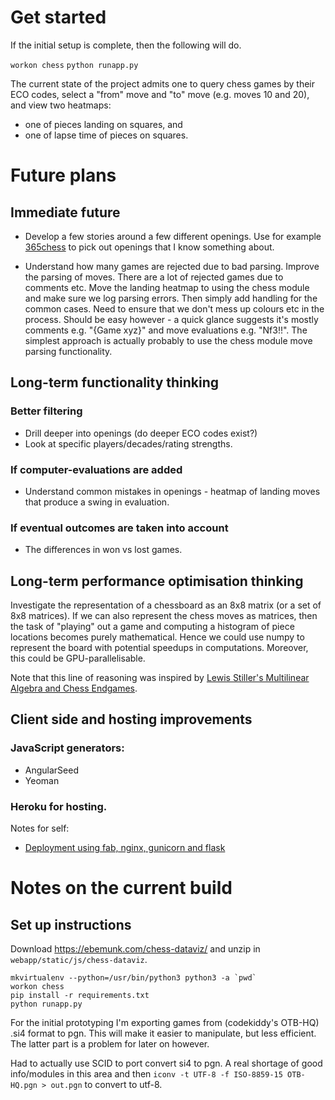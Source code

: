 # Get started

If the initial setup is complete, then the following will do.

`workon chess`
`python runapp.py`

The current state of the project admits one to query chess games by their ECO codes,
select a "from" move and "to" move (e.g. moves 10 and 20),
and view two heatmaps:
 * one of pieces landing on squares, and
 * one of lapse time of pieces on squares.

# Future plans 

## Immediate future

* Develop a few stories around a few different openings. Use for example [365chess](https://www.365chess.com/eco.php) to pick out openings that I know something about.

* Understand how many games are rejected due to bad parsing.
Improve the parsing of moves. There are a lot of rejected games due to comments etc.
Move the landing heatmap to using the chess module and make sure we log parsing errors.
Then simply add handling for the common cases.
Need to ensure that we don't mess up colours etc in the process.
Should be easy however - a quick glance suggests it's mostly comments e.g. "{Game xyz}" and
move evaluations e.g. "Nf3!!".
The simplest approach is actually probably to use the chess module move parsing functionality.

## Long-term functionality thinking

### Better filtering
* Drill deeper into openings (do deeper ECO codes exist?)
* Look at specific players/decades/rating strengths.

### If computer-evaluations are added
* Understand common mistakes in openings - heatmap of landing moves that produce a swing in evaluation.

### If eventual outcomes are taken into account
* The differences in won vs lost games.

## Long-term performance optimisation thinking

Investigate the representation of a chessboard as an 8x8 matrix (or a set of 8x8 matrices).
If we can also represent the chess moves as matrices, then the task of "playing" out
a game and computing a histogram of piece locations becomes purely mathematical.
Hence we could use numpy to represent the board with potential speedups in computations.
Moreover, this could be GPU-parallelisable.

Note that this line of reasoning was inspired by [Lewis Stiller's Multilinear Algebra and Chess Endgames](http://cdn.preterhuman.net/texts/math/MSRI_Volumes/Games%20of%20No%20Chance/stiller.pdf).

## Client side and hosting improvements

### JavaScript generators:
- AngularSeed
- Yeoman

### Heroku for hosting.

Notes for self:
- [Deployment using fab, nginx, gunicorn and flask](https://realpython.com/blog/python/kickstarting-flask-on-ubuntu-setup-and-deployment/)

# Notes on the current build

## Set up instructions

Download https://ebemunk.com/chess-dataviz/ and unzip in `webapp/static/js/chess-dataviz`.

```
mkvirtualenv --python=/usr/bin/python3 python3 -a `pwd`
workon chess
pip install -r requirements.txt
python runapp.py
```

For the initial prototyping I'm exporting games from (codekiddy's OTB-HQ) .si4 format to pgn. This will make it easier to manipulate, but less efficient. The latter part is a problem for later on however.

Had to actually use SCID to port convert si4 to pgn. A real shortage of good info/modules in this area and then 
`iconv -t UTF-8 -f ISO-8859-15 OTB-HQ.pgn > out.pgn` to convert to utf-8.